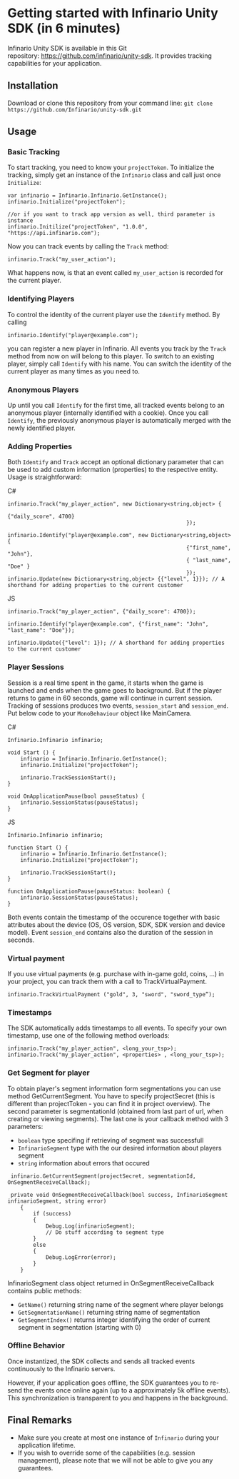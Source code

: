 # Getting started with Infinario Unity SDK (in 6 minutes)

Infinario Unity SDK is available in this Git repository: <a href="https://github.com/infinario/unity-sdk">https://github.com/infinario/unity-sdk</a>. It provides tracking capabilities for your application.

## Installation

Download or clone this repository from your command line: ```git clone https://github.com/Infinario/unity-sdk.git```

## Usage

### Basic Tracking

To start tracking, you need to know your `projectToken`. To initialize the tracking, simply get an instance of the `Infinario` class and call just once `Initialize`:

```
var infinario = Infinario.Infinario.GetInstance();
infinario.Initialize("projectToken");

//or if you want to track app version as well, third parameter is instance
infinario.Initilize("projectToken", "1.0.0", "https://api.infinario.com");
```

Now you can track events by calling the ```Track``` method:
```
infinario.Track("my_user_action");
```
What happens now, is that an event called ```my_user_action``` is recorded for the current player.

### Identifying Players
To control the identity of the current player use the ```Identify``` method. By calling
```
infinario.Identify("player@example.com");
```

you can register a new player in Infinario. All events you track by the ```Track``` method from now on will belong to this player. To switch to an existing player, simply call ```Identify``` with his name. You can switch the identity of the current player as many times as you need to.

### Anonymous Players
Up until you call ```Identify``` for the first time, all tracked events belong to an anonymous player (internally identified with a cookie). Once you call ```Identify```, the previously anonymous player is automatically merged with the newly identified player.

### Adding Properties
Both ```Identify``` and ```Track``` accept an optional dictionary parameter that can be used to add custom information (properties) to the respective entity. Usage is straightforward:

C#
```
infinario.Track("my_player_action", new Dictionary<string,object> {
                                                        {"daily_score", 4700}
                                                        });                                       

infinario.Identify("player@example.com", new Dictionary<string,object> {
                                                        {"first_name", "John"},
                                                        { "last_name", "Doe" }
                                                        }); 
infinario.Update(new Dictionary<string,object> {{"level", 1}}); // A shorthand for adding properties to the current customer
```
JS
```
infinario.Track("my_player_action", {"daily_score": 4700});

infinario.Identify("player@example.com", {"first_name": "John",
"last_name": "Doe"});

infinario.Update({"level": 1}); // A shorthand for adding properties to the current customer

```

### Player Sessions
Session is a real time spent in the game, it starts when the game is launched and ends when the game goes to background. But if the player returns to game in 60 seconds, game will continue in current session. Tracking of sessions produces two events, ```session_start``` and ```session_end```. Put below code to your ```MonoBehaviour``` object like MainCamera.  

C#
```
Infinario.Infinario infinario;

void Start () {
    infinario = Infinario.Infinario.GetInstance();
    infinario.Initialize("projectToken");

    infinario.TrackSessionStart();
}

void OnApplicationPause(bool pauseStatus) {
    infinario.SessionStatus(pauseStatus);
}
```
JS
```
Infinario.Infinario infinario;

function Start () {
    infinario = Infinario.Infinario.GetInstance();
    infinario.Initialize("projectToken");

    infinario.TrackSessionStart();
}

function OnApplicationPause(pauseStatus: boolean) {
    infinario.SessionStatus(pauseStatus);
}
```
Both events contain the timestamp of the occurence together with basic attributes about the device (OS, OS version, SDK, SDK version and device model). Event `session_end` contains also the duration of the session in seconds.

### Virtual payment
If you use virtual payments (e.g. purchase with in-game gold, coins, ...) in your project, you can track them with a call to TrackVirtualPayment.
```
infinario.TrackVirtualPayment ("gold", 3, "sword", "sword_type”);
```
### Timestamps
The SDK automatically adds timestamps to all events. To specify your own timestamp, use one of the following method overloads:
```
infinario.Track("my_player_action", <long_your_tsp>);
infinario.Track("my_player_action", <properties> , <long_your_tsp>);	
```

### Get Segment for player
To obtain player's segment information form segmentations you can use method GetCurrentSegment. 
You have to specify projectSecret (this is different than projectToken - you can find it in project overview). 
The second parameter is segmentationId (obtained from last part of url, when creating or  viewing segments). 
The last one is your callback method with 3 parameters: 
- `boolean` type specifing if retrieving of segment was successfull
- `InfinarioSegment` type with the our desired information about players segment
- `string` information about errors that occured
``` 
 infinario.GetCurrentSegment(projectSecret, segmentationId, OnSegmentReceiveCallback);

 private void OnSegmentReceiveCallback(bool success, InfinarioSegment infinarioSegment, string error)
    {
        if (success)
        {
            Debug.Log(infinarioSegment);
            // Do stuff according to segment type
        }
        else
        {
            Debug.LogError(error);
        }
    }
```
InfinarioSegment class object returned in OnSegmentReceiveCallback contains public methods:
- `GetName()` returning string name of the segment where player belongs
- `GetSegmentationName()` returning string name of segmentation  
- `GetSegmentIndex()` returns integer identifying the order of current segment in segmentation (starting with 0) 

        
### Offline Behavior

Once instantized, the SDK collects and sends all tracked events continuously to the Infinario servers. 

However, if your application goes offline, the SDK guarantees you to re-send the events once online again (up to a approximately 5k offline events). This synchronization is transparent to you and happens in the background.

## Final Remarks
- Make sure you create at most one instance of ```Infinario``` during your application lifetime.
- If you wish to override some of the capabilities (e.g. session management), please note that we will not be able to give you any guarantees.
